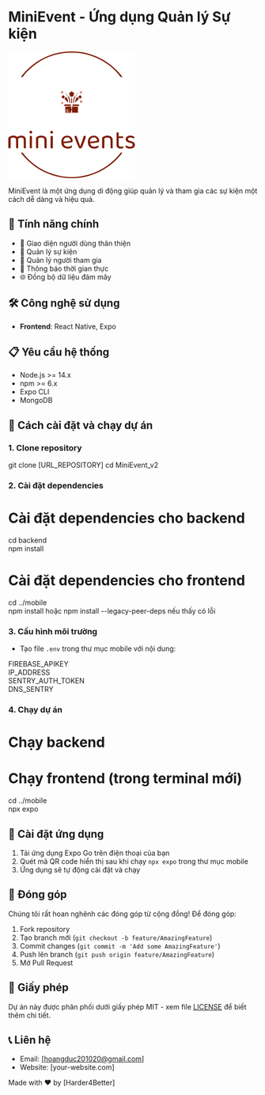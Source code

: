 # MiniEvent - Ứng dụng Quản lý Sự kiện

![MiniEvent Logo](./mobile/assets/images/logo.svg) <!-- Thay thế bằng logo thực tế của bạn -->

MiniEvent là một ứng dụng di động giúp quản lý và tham gia các sự kiện một cách dễ dàng và hiệu quả.

## 🚀 Tính năng chính

- 📱 Giao diện người dùng thân thiện
- 📅 Quản lý sự kiện
- 👥 Quản lý người tham gia
- 🔔 Thông báo thời gian thực
- 🌐 Đồng bộ dữ liệu đám mây

## 🛠️ Công nghệ sử dụng

- **Frontend**: React Native, Expo

## 📋 Yêu cầu hệ thống

- Node.js >= 14.x
- npm >= 6.x
- Expo CLI
- MongoDB

## 🚀 Cách cài đặt và chạy dự án

### 1. Clone repository

git clone [URL_REPOSITORY]
cd MiniEvent_v2

### 2. Cài đặt dependencies

# Cài đặt dependencies cho backend
cd backend  
npm install

# Cài đặt dependencies cho frontend
cd ../mobile  
npm install hoặc npm install --legacy-peer-deps nếu thấy có lỗi 


### 3. Cấu hình môi trường
- Tạo file `.env` trong thư mục mobile với nội dung:

FIREBASE_APIKEY  
IP_ADDRESS  
SENTRY_AUTH_TOKEN  
DNS_SENTRY

### 4. Chạy dự án

# Chạy backend
# Chạy frontend (trong terminal mới)
cd ../mobile  
npx expo


## 📱 Cài đặt ứng dụng

1. Tải ứng dụng Expo Go trên điện thoại của bạn
2. Quét mã QR code hiển thị sau khi chạy `npx expo` trong thư mục mobile
3. Ứng dụng sẽ tự động cài đặt và chạy

## 🤝 Đóng góp

Chúng tôi rất hoan nghênh các đóng góp từ cộng đồng! Để đóng góp:

1. Fork repository
2. Tạo branch mới (`git checkout -b feature/AmazingFeature`)
3. Commit changes (`git commit -m 'Add some AmazingFeature'`)
4. Push lên branch (`git push origin feature/AmazingFeature`)
5. Mở Pull Request

## 📄 Giấy phép

Dự án này được phân phối dưới giấy phép MIT - xem file [LICENSE](LICENSE) để biết thêm chi tiết.

## 📞 Liên hệ

- Email: [hoangduc201020@gmail.com]
- Website: [your-website.com]


Made with ❤️ by [Harder4Better]
